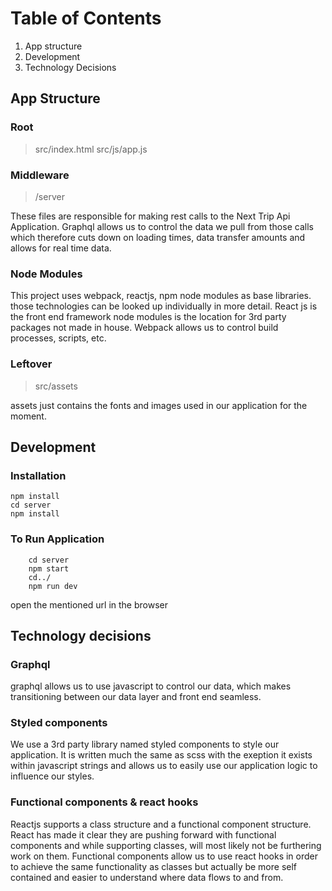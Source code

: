 # Table of Contents

1. App structure
2. Development
3. Technology Decisions

## App Structure

### Root

> src/index.html
> src/js/app.js

### Middleware

> /server

These files are responsible for making rest calls to the Next Trip Api Application.
Graphql allows us to control the data we pull from those calls which therefore cuts
down on loading times, data transfer amounts and allows for real time data.

### Node Modules

This project uses webpack, reactjs, npm node modules as base libraries. those technologies can be looked
up individually in more detail.
React js is the front end framework
node modules is the location for 3rd party packages not made in house.
Webpack allows us to control build processes, scripts, etc.

### Leftover

> src/assets

assets just contains the fonts and images used in our application for the moment.

## Development

### Installation

```
npm install
cd server
npm install

```

### To Run Application

```
	cd server
	npm start
	cd../
	npm run dev
```

open the mentioned url in the browser

## Technology decisions

### Graphql

graphql allows us to use javascript
to control our data, which makes transitioning between our data layer and front end seamless.

### Styled components

We use a 3rd party library named styled components to style our application. It is written much the same as scss with the exeption it
exists within javascript strings and allows us to easily use our application logic to influence our styles.

### Functional components & react hooks

Reactjs supports a class structure and a functional component structure. React has made it clear they are pushing forward with
functional components and while supporting classes, will most likely not be furthering work on them. Functional components allow us
to use react hooks in order to achieve the same functionality as classes but actually be more self contained and easier to understand
where data flows to and from.
